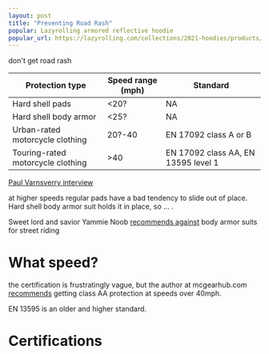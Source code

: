 ```yaml
---
layout: post
title: "Preventing Road Rash"
popular: Lazyrolling armored reflective hoodie
popular_url: https://lazyrolling.com/collections/2021-hoodies/products/reflective-performance-hoodie
---
```


don't get road rash

| Protection type | Speed range (mph) | Standard |
| ----------- | ----------- | --- |
| Hard shell pads | <20?   | NA |
| Hard shell body armor | <25?   | NA |
| Urban-rated motorcycle clothing | 20?-40 | EN 17092 class A or B |
| Touring-rated motorcycle clothing | >40 | EN 17092 class AA, EN 13595 level 1 |

[Paul Varnsverry
interview](https://www.mcgearhub.com/motorcycle-gear/interview-with-industry-expert-paul-varnsverry-part-2/)

at higher speeds regular pads have a bad tendency to slide out of place. Hard
shell body armor suit holds it in place, so ... .

Sweet lord and savior Yammie Noob [recommends
against](https://youtu.be/prnfQSGc4C0?t=658) body armor suits for street riding

# What speed?

the certification is frustratingly vague, but the author at mcgearhub.com
[recommends](https://www.mcgearhub.com/motorcycle-pants/best-motorcycle-jeans-guide-updated-reviews/)
getting class AA protection at speeds over 40mph.

EN 13595 is an older and higher standard.

# Certifications
